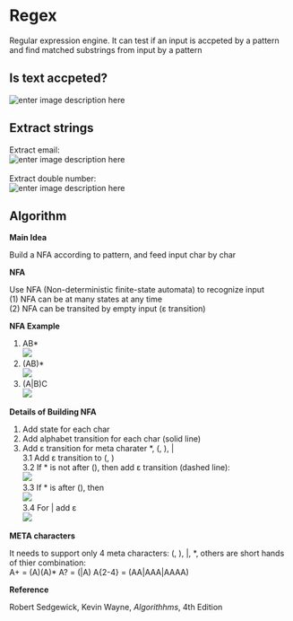# Regex
Regular expression engine.  It can test if an input is accpeted by a pattern and find matched substrings from input by a pattern

## Is text accpeted?

![enter image description here](https://r96922081.github.io/Regex/accept1.png)

## Extract strings

Extract email:\
![enter image description here](https://r96922081.github.io/Regex/match1.png)
\
\
Extract double number:\
![enter image description here](https://r96922081.github.io/Regex/match2.png)

## **Algorithm**
**Main Idea**

Build a NFA according to pattern, and feed input char by char

**NFA**

 Use NFA (Non-deterministic finite-state automata) to recognize input\
(1) NFA can be at many states at any time\
(2) NFA can be transited by empty input (ε transition)

**NFA Example**
1.  AB\*\
![](https://r96922081.github.io/Regex/nfa1.png)
2.  (AB)\*\
![](https://r96922081.github.io/Regex/nfa5.png)
3.  (A|B)C\
![](https://r96922081.github.io/Regex/nfa6.png)

**Details of Building NFA**

1. Add state for each char
2. Add alphabet transition for each char (solid line)
3. Add ε transition for meta charater *, (, ), |\
3.1 Add ε transition to (, )\
3.2 If \* is not after (), then add ε transition (dashed line): \
![](https://r96922081.github.io/Regex/nfa2.png)\
3.3 If \* is after (), then\
![](https://r96922081.github.io/Regex/nfa3.png)\
3.4 For | add ε\
![](https://r96922081.github.io/Regex/nfa4.png)


**META characters**

It needs to support only 4 meta characters: (, ), |, *,  others are short hands of thier combination:\
A+ = (A)(A)\*
A? = (|A)
A{2-4} = (AA|AAA|AAAA)

**Reference**

Robert Sedgewick, Kevin Wayne, _Algorithhms_, 4th Edition


